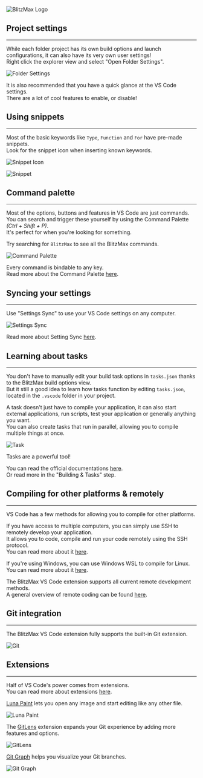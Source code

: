 ![BlitzMax Logo](../media/blitzmax_title.svg)

## Project settings
---
While each folder project has its own build options and launch configurations, it can also have its very own user settings!\
Right click the explorer view and select "Open Folder Settings".

![Folder Settings](../media/folder_settings.png)

It is also recommended that you have a quick glance at the VS Code settings.\
There are a lot of cool features to enable, or disable!

## Using snippets
---
Most of the basic keywords like `Type`, `Function` and `For` have pre-made snippets.\
Look for the snippet icon when inserting known keywords.

![Snippet Icon](../media/snippet_icon.png)

![Snippet](../media/snippet.gif)

## Command palette
---
Most of the options, buttons and features in VS Code are just commands.\
You can search and trigger these yourself by using the Command Palette _(Ctrl + Shift + P)_.\
It's perfect for when you're looking for something.

Try searching for `BlitzMax` to see all the BlitzMax commands.

![Command Palette](../media/command_palette.png)

Every command is bindable to any key.\
Read more about the Command Palette [here](https://code.visualstudio.com/docs/getstarted/userinterface#_command-palette).

## Syncing your settings
---
Use "Settings Sync" to use your VS Code settings on any computer.

![Settings Sync](../media/settings_sync.png)

Read more about Setting Sync [here](https://code.visualstudio.com/docs/editor/settings-sync).

## Learning about tasks
---
You don't have to manually edit your build task options in `tasks.json` thanks to the BlitzMax build options view.\
But it still a good idea to learn how tasks function by editing `tasks.json`, located in the `.vscode` folder in your project.

A task doesn't just have to compile your application, it can also start external applications, run scripts, test your application or generally anything you want.\
You can also create tasks that run in parallel, allowing you to compile multiple things at once.

![Task](../media/task.png)

Tasks are a powerful tool!

You can read the official documentations [here](https://code.visualstudio.com/docs/editor/tasks).\
Or read more in the "Building & Tasks" step.

## Compiling for other platforms & remotely
---
VS Code has a few methods for allowing you to compile for other platforms.

If you have access to multiple computers, you can simply use SSH to remotely develop your application.\
It allows you to code, compile and run your code remotely using the SSH protocol.\
You can read more about it [here](https://code.visualstudio.com/docs/remote/ssh).

If you're using Windows, you can use Windows WSL to compile for Linux.\
You can read more about it [here](https://code.visualstudio.com/docs/remote/wsl).

The BlitzMax VS Code extension supports all current remote development methods.\
A general overview of remote coding can be found [here](https://code.visualstudio.com/docs/remote/remote-overview).

## Git integration
---
The BlitzMax VS Code extension fully supports the built-in Git extension.

![Git](../media/git.png)

## Extensions
---
Half of VS Code's power comes from extensions.\
You can read more about extensions [here](https://code.visualstudio.com/docs/editor/extension-marketplace).

[Luna Paint](https://marketplace.visualstudio.com/items?itemName=Tyriar.luna-paint) lets you open any image and start editing like any other file.

![Luna Paint](../media/luna_paint.png)

The [GitLens](https://marketplace.visualstudio.com/items?itemName=eamodio.gitlens) extension expands your Git experience by adding more features and options.

![GitLens](../media/gitlens.png)

[Git Graph](https://marketplace.visualstudio.com/items?itemName=mhutchie.git-graph) helps you visualize your Git branches.

![Git Graph](../media/gitgraph.png)